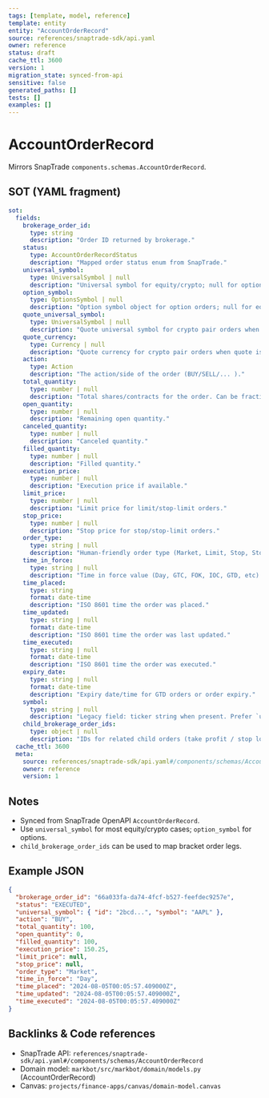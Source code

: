 ```yaml
---
tags: [template, model, reference]
template: entity
entity: "AccountOrderRecord"
source: references/snaptrade-sdk/api.yaml
owner: reference
status: draft
cache_ttl: 3600
version: 1
migration_state: synced-from-api
sensitive: false
generated_paths: []
tests: []
examples: []
---
```


# AccountOrderRecord

Mirrors SnapTrade `components.schemas.AccountOrderRecord`.

## SOT (YAML fragment)
```yaml
sot:
  fields:
    brokerage_order_id:
      type: string
      description: "Order ID returned by brokerage."
    status:
      type: AccountOrderRecordStatus
      description: "Mapped order status enum from SnapTrade."
    universal_symbol:
      type: UniversalSymbol | null
      description: "Universal symbol for equity/crypto; null for option orders."
    option_symbol:
      type: OptionsSymbol | null
      description: "Option symbol object for option orders; null for equities."
    quote_universal_symbol:
      type: UniversalSymbol | null
      description: "Quote universal symbol for crypto pair orders when quote is a crypto."
    quote_currency:
      type: Currency | null
      description: "Quote currency for crypto pair orders when quote is fiat."
    action:
      type: Action
      description: "The action/side of the order (BUY/SELL/... )."
    total_quantity:
      type: number | null
      description: "Total shares/contracts for the order. Can be fractional for equities."
    open_quantity:
      type: number | null
      description: "Remaining open quantity."
    canceled_quantity:
      type: number | null
      description: "Canceled quantity."
    filled_quantity:
      type: number | null
      description: "Filled quantity."
    execution_price:
      type: number | null
      description: "Execution price if available."
    limit_price:
      type: number | null
      description: "Limit price for limit/stop-limit orders."
    stop_price:
      type: number | null
      description: "Stop price for stop/stop-limit orders."
    order_type:
      type: string | null
      description: "Human-friendly order type (Market, Limit, Stop, StopLimit etc)."
    time_in_force:
      type: string | null
      description: "Time in force value (Day, GTC, FOK, IOC, GTD, etc)."
    time_placed:
      type: string
      format: date-time
      description: "ISO 8601 time the order was placed."
    time_updated:
      type: string | null
      format: date-time
      description: "ISO 8601 time the order was last updated."
    time_executed:
      type: string | null
      format: date-time
      description: "ISO 8601 time the order was executed."
    expiry_date:
      type: string | null
      format: date-time
      description: "Expiry date/time for GTD orders or order expiry."
    symbol:
      type: string | null
      description: "Legacy field: ticker string when present. Prefer `universal_symbol`/`option_symbol`."
    child_brokerage_order_ids:
      type: object | null
      description: "IDs for related child orders (take profit / stop loss) returned by brokerage."
  cache_ttl: 3600
  meta:
    source: references/snaptrade-sdk/api.yaml#/components/schemas/AccountOrderRecord
    owner: reference
    version: 1
```

## Notes
- Synced from SnapTrade OpenAPI `AccountOrderRecord`.
- Use `universal_symbol` for most equity/crypto cases; `option_symbol` for options.
- `child_brokerage_order_ids` can be used to map bracket order legs.

## Example JSON
```json
{
  "brokerage_order_id": "66a033fa-da74-4fcf-b527-feefdec9257e",
  "status": "EXECUTED",
  "universal_symbol": { "id": "2bcd...", "symbol": "AAPL" },
  "action": "BUY",
  "total_quantity": 100,
  "open_quantity": 0,
  "filled_quantity": 100,
  "execution_price": 150.25,
  "limit_price": null,
  "stop_price": null,
  "order_type": "Market",
  "time_in_force": "Day",
  "time_placed": "2024-08-05T00:05:57.409000Z",
  "time_updated": "2024-08-05T00:05:57.409000Z",
  "time_executed": "2024-08-05T00:05:57.409000Z"
}
```

## Backlinks & Code references
- SnapTrade API: `references/snaptrade-sdk/api.yaml#/components/schemas/AccountOrderRecord`
- Domain model: `markbot/src/markbot/domain/models.py` (AccountOrderRecord)
- Canvas: `projects/finance-apps/canvas/domain-model.canvas`


